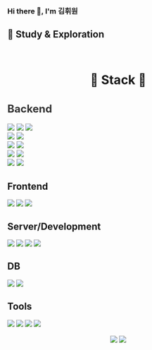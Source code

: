 ### Hi there 👋, I'm 김휘원

<div>
<h2>📘 Study & Exploration</h2>
</div>
<br>
<div align="center">
<h1>🚀 Stack 🚀</h1>
</div>
<div style="font-size:16px; color: #333;">
<h2>Backend</h2>
 <img src="https://img.shields.io/badge/Spring-6DB33F?style=for-the-badge&logo=Spring&logoColor=white">
 <img src="https://img.shields.io/badge/SpringBoot-6DB33F?style=for-the-badge&logo=SpringBoot&logoColor=white">
 <img src="https://img.shields.io/badge/Spring Security-6DB33F?style=for-the-badge&logo=Spring Security&logoColor=white"><br>
 <img src="https://img.shields.io/badge/Mybatis-4B5562?style=for-the-badge&logo=Mybatis&logoColor=white">
 <img src="https://img.shields.io/badge/JPA-4B5562?style=for-the-badge&logo=JPA&logoColor=white"><br>
 <img src="https://img.shields.io/badge/Tymeleaf-005F0F?style=for-the-badge&logo=Thymeleaf&logoColor=white">
 <img src="https://img.shields.io/badge/JSP-005F0F?style=for-the-badge&logo=JSP&logoColor=white"><br>
 <img src="https://img.shields.io/badge/Gradle-02303A?style=for-the-badge&logo=gradle&logoColor=white">
 <img src="https://img.shields.io/badge/Maven-C71A36?style=for-the-badge&logo=apachemaven&logoColor=white"><br>
 <img src="https://img.shields.io/badge/FastAPI-009688?style=for-the-badge&logo=FastAPI&logoColor=white">
 <img src="https://img.shields.io/badge/Python-3776AB?style=for-the-badge&logo=Python&logoColor=white">
</div>

<div>
<h2>Frontend</h2>
 <img src="https://img.shields.io/badge/HTML5-E34F26?style=for-the-badge&logo=HTML5&logoColor=white">
 <img src="https://img.shields.io/badge/CSS3-1572B6?style=for-the-badge&logo=CSS3&logoColor=white">
 <img src="https://img.shields.io/badge/JavaScript-F7DF1E?style=for-the-badge&logo=JavaScript&logoColor=black">
</div>

<div>
<h2>Server/Development</h2>
 <img src="https://img.shields.io/badge/Tomcat-F8DC75?style=for-the-badge&logo=ApacheTomcat&logoColor=black"/>
 <img src="https://img.shields.io/badge/AWS EC2-232F3E?style=for-the-badge&logo=AmazonAWS&logoColor=white" />
 <img src="https://img.shields.io/badge/AWS RDS-232F3E?style=for-the-badge&logo=AmazonAWS&logoColor=white" />
 <img src="https://img.shields.io/badge/AWS S3-569A31?style=for-the-badge&logo=AmazonS3&logoColor=white" />
</div>
</div>

<div>
<h2>DB</h2>
 <img src="https://img.shields.io/badge/MySQL-4479A1?style=for-the-badge&logo=MySQL&logoColor=white" />
 <img src="https://img.shields.io/badge/Oracle-F80000?style=for-the-badge&logo=Oracle&logoColor=white" />
</div>

<div>
<h2>Tools</h2>
<img src="https://img.shields.io/badge/IntelliJ IDEA-3B00B9?style=for-the-badge&logo=intellijidea&logoColor=white" />
<img src="https://img.shields.io/badge/Visual Studio Code-007ACC?style=for-the-badge&logo=VisualStudioCode&logoColor=white" />
<img src="https://img.shields.io/badge/Eclipse IDE-2C2255?style=for-the-badge&logo=EclipseIDE&logoColor=white" />
<img src="https://img.shields.io/badge/DBeaver-382923?style=for-the-badge&logo=dbeaver&logoColor=white" />
</div>

<div align="center">
<br>
<img src="https://github-readme-stats.vercel.app/api/top-langs/?username=Hhhhhwon&layout=compact&theme=vision-friendly-dark">
<img src="https://github-readme-stats.vercel.app/api?username=Hhhhhwon&show_icons=true&theme=vision-friendly-dark">
</div>

  

<!--
**Hhhhhwon/Hhhhhwon** is a ✨ _special_ ✨ repository because its `README.md` (this file) appears on your GitHub profile.

Here are some ideas to get you started:

- 🔭 I’m currently working on ...
- 🌱 I’m currently learning ...
- 👯 I’m looking to collaborate on ...
- 🤔 I’m looking for help with ...
- 💬 Ask me about ...
- 📫 How to reach me: ...
- 😄 Pronouns: ...
- ⚡ Fun fact: ...






